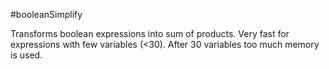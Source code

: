 #booleanSimplify

Transforms boolean expressions into sum of products.
Very fast for expressions with few variables (<30).
After 30 variables too much memory is used.
